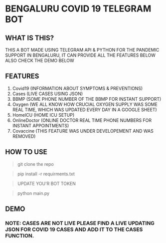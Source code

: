 # BENGALURU COVID 19 TELEGRAM BOT

## WHAT IS THIS?

THIS A BOT MADE USING TELEGRAM API & PYTHON FOR THE PANDEMIC SUPPORT IN BENGALURU, IT CAN PROVIDE ALL THE FEATURES BELOW ALSO CHECK THE DEMO BELOW

## FEATURES

1. Covid19 (INFORMATION ABOUT SYMPTOMS & PREVENTIONS)
2. Cases (LIVE CASES USING JSON)
3. BBMP (SOME PHONE NUMBER OF THE BBMP FOR INSTANT SUPPORT)
4. Oxygen (WE ALL KNOW HOW CRUCIAL OXYGEN SUPPLY WAS SOME REAL TIME, WHICH WAS UPDATED EVERY DAY IN A GOOGLE SHEET)
5. HomeICU (HOME ICU SETUP)
6. OnlineDoctor (ONLINE DOCTOR REAL TIME PHONE NUMBERS FOR INSTANT APPOINTMENTS)
7. Covaccine (THIS FEATURE WAS UNDER DEVELOPEMENT AND WAS REMOVED)

## HOW TO USE 

>git clone the repo

>pip install -r requirments.txt

>UPDATE YOU'R BOT TOKEN

>python main.py


## DEMO



### NOTE: CASES ARE NOT LIVE PLEASE FIND A LIVE UPDATING JSON FOR COVID 19 CASES AND ADD IT TO THE CASES FUNCTION.
